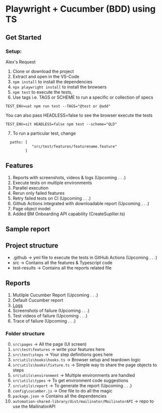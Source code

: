 # Playwright + Cucumber (BDD) using TS
## Get Started

### Setup:

Alex's Request
1. Clone or download the project
2. Extract and open in the VS-Code
3. `npm install` to install the dependencies
4. `npx playwright install` to install the browsers
5. `npm test` to execute the tests, 
6. Use tags i.e. TAGS or SCHEME to run a specific or collection of specs
```
TEST_ENV=uat npm run test --TAGS="@test or @add"
```
You can also pass HEADLESS=false to see the browser execute the tests
```
TEST_ENV=sit HEADLESS=false npm test --scheme="QLD"
```
7. To run a particular test, change
```
  paths: [
            "src/test/features/featurename.feature"
         ] 
```

## Features

1. Reports with screenshots, videos & logs (Upcoming . . .)
2. Execute tests on multiple environments 
3. Parallel execution
4. Rerun only failed features
5. Retry failed tests on CI (Upcoming . . .)
6. Github Actions integrated with downloadable report (Upcoming . . .)
7. Page object model
8. Added BM Onboarding API capability (CreateSupllier.ts)

## Sample report

## Project structure

- .github -> yml file to execute the tests in GitHub Actions (Upcoming . . .)
- src -> Contains all the features & Typescript code
- test-results -> Contains all the reports related file

## Reports

1. Mutilple Cucumber Report (Upcoming . . .)
2. Default Cucumber report
3. [Logs](https://www.npmjs.com/package/winston)
4. Screenshots of failure (Upcoming . . .)
5. Test videos of failure (Upcoming . . .)
6. Trace of failure (Upcoming . . .)

### Folder structure
0. `src\pages` -> All the page (UI screen)
1. `src\test\features` -> write your features here
2. `src\test\steps` -> Your step definitions goes here
3. `src\utils\hooks\hooks.ts` -> Browser setup and teardown logic
4. `src\utils\hooks\fixture.ts` -> Simple way to share the page objects to steps
5. `src\utils\environment` -> Multiple environments are handled
6. `src\utils\types` -> To get environment code suggestions
7. `src\utils\report` -> To generate the report (Upcoming . . .)
8. `config\cucumber.js` -> One file to do all the magic
9. `package.json` -> Contains all the dependencies
10. `automation-shared-library/dist/mailinator/MailinatorAPI` -> repo to use the MailinatorAPI
